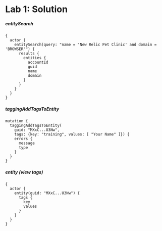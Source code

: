 Lab 1: Solution
===============

##### entitySearch

    {
      actor {
        entitySearch(query: "name = 'New Relic Pet Clinic' and domain = 'BROWSER'") {
          results {
            entities {
              accountId
              guid
              name
              domain
            }
          }
        }
      }
    }

##### taggingAddTagsToEntity

    mutation {
      taggingAddTagsToEntity(
        guid: "MXxC...U3Nw", 
        tags: {key: "training", values: [ "Your Name" ]}) {
        errors {
          message
          type
        }
      }
    }

##### entity (view tags)

    {
      actor {
        entity(guid: "MXxC...U3Nw") {
          tags {
            key
            values
          }
        }
      }
    }